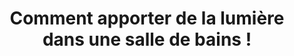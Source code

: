 ---
  template: 0
  type: "0"
  titre: "Comment apporter de la lumière dans une salle de bains !"
  titreMEA: "Apporter de la lumière dans une salle de bain"
  surTitre: ""
  tempsLecture: ""
  libelleType: "Article"
  url: "/c/magazine/inspirations-tendances/comment-apporter-de-la-lumière-dans-une-salle-de-bains"
  thematiques: "Rénovation,Déco"
  piecesHabitation: "Salle de bain"
  produits: "Douche,Bain,Fenêtre"
  sujets: ""
  tags: ""
  visuelMea: null
  visuelDesktop: 
    url: "/img/contrib/3194989159801082/lumiere.jpg"
    alt: "Lumière dans la salle de bains"
  visuelMobile: null
  title: "Comment apporter de la lumière dans une salle de bains !"
  permalink: "articles//c/magazine/inspirations-tendances/comment-apporter-de-la-lumière-dans-une-salle-de-bains"
  layout: "post"
  lang: "fr-fr"
---